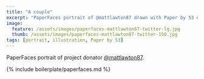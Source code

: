 ```yaml
---
title: "A couple"
excerpt: "PaperFaces portrait of @mattlawton87 drawn with Paper by 53 on an iPad."
image: 
  feature: /assets/images/paperfaces-mattlawton87-twitter-lg.jpg
  thumb: /assets/images/paperfaces-mattlawton87-twitter-150.jpg
tags: [portrait, illustration, Paper by 53]
---
```


PaperFaces portrait of project donator [@mattlawton87](http://twitter.com/mattlawton87).

{% include boilerplate/paperfaces.md %}